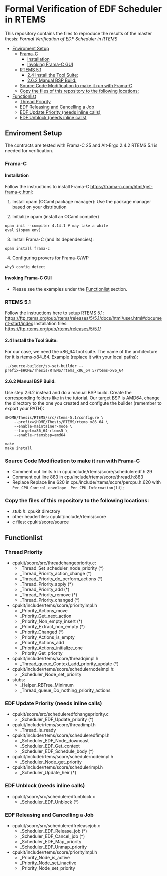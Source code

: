 # Formal Verification of EDF Scheduler in RTEMS
This repository contains the files to reproduce the results of the master thesis:
_Formal Verification of EDF Scheduler in RTEMS_

- [Enviroment Setup](#enviroment-setup)
  * [Frama-C](#frama-c)
    + [Installation](#installation)
    + [Invoking Frama-C GUI](#invoking-frama-c-gui)
  * [RTEMS 5.1](#rtems-51)
    + [2.4 Install the Tool Suite:](#24-install-the-tool-suite-)
    + [2.6.2 Manual BSP Build:](#262-manual-bsp-build-)
  * [Source Code Modification to make it run with Frama-C](#source-code-modification-to-make-it-run-with-frama-c)
  * [Copy the files of this repository to the following locations:](#copy-the-files-of-this-repository-to-the-following-locations-)
- [Functionlist](#functionlist)
  * [Thread Priority](#thread-priority)
  * [EDF Releasing and Cancelling a Job](#edf-releasing-and-cancelling-a-job)
  * [EDF Update Priority (needs inline calls)](#edf-update-priority--needs-inline-calls-)
  * [EDF Unblock (needs inline calls)](#edf-unblock--needs-inline-calls-)

## Enviroment Setup
The contracts are tested with Frama-C 25 and Alt-Ergo 2.4.2
RTEMS 5.1 is needed for verification.

### Frama-C

#### Installation
Follow the instructions to install Frama-C https://frama-c.com/html/get-frama-c.html:
1. Install opam (OCaml package manager): Use the package manager based on your distribution

2. Initialize opam (install an OCaml compiler)
```
opam init --compiler 4.14.1 # may take a while
eval $(opam env)
```

3. Install Frama-C (and its dependencies):
```
opam install frama-c
```

4. Configuring provers for Frama-C/WP
```
why3 config detect
```

#### Invoking Frama-C GUI
- Please see the examples under the [Functionlist](#functionlist) section.


### RTEMS 5.1
Follow the instructions here to setup RTEMS 5.1: https://ftp.rtems.org/pub/rtems/releases/5/5.1/docs/html/user.html#document-start/index
Installation files: https://ftp.rtems.org/pub/rtems/releases/5/5.1/

#### 2.4 Install the Tool Suite:
For our case, we need the x86_64 tool suite. The name of the architecture for it is rtems-x84_64.
Example (replace it with your local paths):
```
../source-builder/sb-set-builder --prefix=$HOME/Thesis/RTEMS/rtems_x86_64 5/rtems-x86_64
```
#### 2.6.2 Manual BSP Build:
Use step 2.6.2 instead and do a manual BSP build. Create the corresponding folders like in the tutorial.
Our target BSP is AMD64, change the directory to the one you created and configute the builder (remember to export your PATH):
```
$HOME/Thesis/RTEMS/src/rtems-5.1/configure \
    --prefix=$HOME/Thesis/RTEMS/rtems_x86_64 \
    --enable-maintainer-mode \
    --target=x86_64-rtems5 \
    --enable-rtemsbsp=amd64
```
```
make
make install
```
### Source Code Modification to make it run with Frama-C
- Comment out limits.h in cpu/include/rtems/score/scheduleredf.h:29
- Comment out line 883 in cpu/include/rtems/score/thread.h:883
- Replace Replace line 620 in cpu/include/rtems/score/percpu.h:620 with ```Per_CPU_Control_envelope _Per_CPU_Information[1U];```

### Copy the files of this repository to the following locations:
- _stub.h_: cpukit directory
- other headerfiles: cpukit/include/rtems/score
- c files: cpukit/score/source

## Functionlist

### Thread Priority
   - cpukit/score/src/threadchangepriority.c: 
       - _Thread_Set_scheduler_node_priority (*)
       - _Thread_Priority_action_change (*)
       - _Thread_Priority_do_perform_actions (*)
       - _Thread_Priority_apply (*)
       - _Thread_Priority_add (*)
       - _Thread_Priority_remove (*)
       - _Thread_Priority_changed (*)
  - cpukit/include/rtems/score/priorityimpl.h
       - _Priority_Actions_move
       - _Priority_Get_next_action        
       - _Priority_Non_empty_insert (*)
       - _Priority_Extract_non_empty (*)
       - _Priority_Changed (*)
       - _Priority_Actions_is_empty
       - _Priority_Actions_add
      - _Priority_Actions_initialize_one
       - _Priority_Get_priority
   - cpukit/include/rtems/score/threadqimpl.h
       - _Thread_queue_Context_add_priority_update (*)
   - cpukit/include/rtems/score/schedulernodeimpl.h:
       - _Scheduler_Node_set_priority
   - stubs:
       - _Helper_RBTree_Minimum
       - _Thread_queue_Do_nothing_priority_actions

### EDF Update Priority (needs inline calls)
   - cpukit/score/src/scheduleredfchangepriority.c
       - _Scheduler_EDF_Update_priority (*)
   - cpukit/include/rtems/score/threadimpl.h
       - _Thread_Is_ready
   - cpukit/include/rtems/score/scheduleredfimpl.h
       - _Scheduler_EDF_Node_downcast
       - _Scheduler_EDF_Get_context
       - _Scheduler_EDF_Schedule_body (*)
   - cpukit/include/rtems/score/schedulernodeimpl.h
       - _Scheduler_Node_get_priority
   - cpukit/include/rtems/score/schedulerimpl.h
       - _Scheduler_Update_heir (*)
       
### EDF Unblock (needs inline calls)
   - cpukit/score/src/scheduleredfunblock.c
       - _Scheduler_EDF_Unblock (*)
  
### EDF Releasing and Cancelling a Job
  - cpukit/score/src/scheduleredfreleasejob.c
       - _Scheduler_EDF_Release_job (*)
       - _Scheduler_EDF_Cancel_job (*)
       - _Scheduler_EDF_Map_priority
       - _Scheduler_EDF_Unmap_priority
  - cpukit/include/rtems/score/priorityimpl.h
       - _Priority_Node_is_active
       - _Priority_Node_set_inactive
       - _Priority_Node_set_priority


